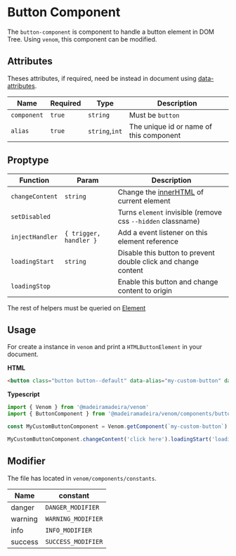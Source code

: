 # Button Component

The `button-component` is component to handle a button element in DOM Tree.
Using `venom`, this component can be modified.

## Attributes

Theses attributes, if required, need be instead in document using [data-attributes](https://developer.mozilla.org/pt-BR/docs/Web/HTML/Global_attributes/data-*).

| Name        | Required | Type           | Description                             |
| ----------- | -------- | -------------- | --------------------------------------- |
| `component` | `true`   | `string`       | Must be `button`                        |
| `alias`     | `true`   | `string`,`int` | The unique id or name of this component |

## Proptype

| Function        | Param                  | Description                                                                                                   |
| --------------- | ---------------------- | ------------------------------------------------------------------------------------------------------------- |
| `changeContent` | `string`               | Change the [innerHTML](https://developer.mozilla.org/pt-BR/docs/Web/API/Element/innerHTML) of current element |
| `setDisabled`   |                        | Turns `element` invisible (remove css `--hidden` classname)                                                   |
| `injectHandler` | `{ trigger, handler }` | Add a event listener on this element reference                                                                |
| `loadingStart`  | `string`               | Disable this button to prevent double click and change content                                                |
| `loadingStop`   |                        | Enable this button and change content to origin                                                               |

The rest of helpers must be queried on [Element](https://developer.mozilla.org/en-US/docs/Web/API/Element)

## Usage

For create a instance in `venom` and print a `HTMLButtonElement` in your document.

**HTML**

```html
<button class="button button--default" data-alias="my-custom-button" data-component="button" data-venom></button>
```

**Typescript**

```typescript
import { Venom } from '@madeiramadeira/venom'
import { ButtonComponent } from '@madeiramadeira/venom/components/button-component/index'

const MyCustomButtonComponent = Venom.getComponent(`my-custom-button`) as ButtonComponent

MyCustomButtonComponent.changeContent('click here').loadingStart('loading started')
```

## Modifier

The file has located in `venom/components/constants`.

| Name    | constant           |
| ------- | ------------------ |
| danger  | `DANGER_MODIFIER`  |
| warning | `WARNING_MODIFIER` |
| info    | `INFO_MODIFIER`    |
| success | `SUCCESS_MODIFIER` |
